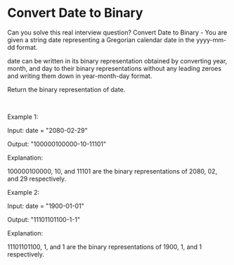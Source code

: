 # Convert Date to Binary

Can you solve this real interview question? Convert Date to Binary - You are given a string date representing a Gregorian calendar date in the yyyy-mm-dd format.

date can be written in its binary representation obtained by converting year, month, and day to their binary representations without any leading zeroes and writing them down in year-month-day format.

Return the binary representation of date.

 

Example 1:

Input: date = "2080-02-29"

Output: "100000100000-10-11101"

Explanation:

100000100000, 10, and 11101 are the binary representations of 2080, 02, and 29 respectively.

Example 2:

Input: date = "1900-01-01"

Output: "11101101100-1-1"

Explanation:

11101101100, 1, and 1 are the binary representations of 1900, 1, and 1 respectively.